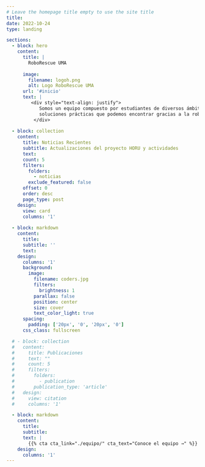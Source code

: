 ```yaml
---
# Leave the homepage title empty to use the site title
title:
date: 2022-10-24
type: landing

sections:
  - block: hero
    content:
      title: |
        RoboRescue UMA
         
      image:
        filename: logoh.png
        alt: Logo RoboRescue UMA
      url: '#inicio'
      text: |
         <div style="text-align: justify">
            Somos un equipo compuesto por estudiantes de diversos ámbitos pertenecientes a la Universidad de Málaga unidos con un fin común. Nos dedicamos al desarrollo tecnológico-robótico de rescate. Este proyecto comenzó en 2019, con la intención de dar visibilidad a las posibles
            soluciones prácticas que podemos encontrar gracias a la robótica, y a la automatización.
          </div>
  
  - block: collection
    content:
      title: Noticias Recientes
      subtitle: Actualizaciones del proyecto HORU y actividades
      text:
      count: 5
      filters:
        folders:
          - noticias
        exclude_featured: false
      offset: 0
      order: desc
      page_type: post
    design:
      view: card
      columns: '1'
  
  - block: markdown
    content:
      title:
      subtitle: ''
      text:
    design:
      columns: '1'
      background:
        image: 
          filename: coders.jpg
          filters:
            brightness: 1
          parallax: false
          position: center
          size: cover
          text_color_light: true
      spacing:
        padding: ['20px', '0', '20px', '0']
      css_class: fullscreen

  # - block: collection
  #   content:
  #     title: Publicaciones
  #     text: ""
  #     count: 5
  #     filters:
  #       folders:
  #         - publication
  #       publication_type: 'article'
  #   design:
  #     view: citation
  #     columns: '1'

  - block: markdown
    content:
      title:
      subtitle:
      text: |
        {{% cta cta_link="./equipo/" cta_text="Conoce el equipo →" %}}
    design:
      columns: '1'
---
```

